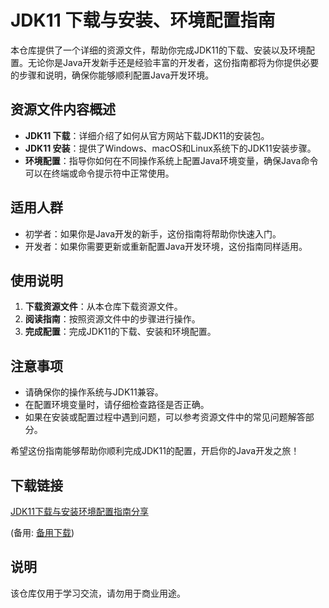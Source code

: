 # JDK11 下载与安装、环境配置指南

本仓库提供了一个详细的资源文件，帮助你完成JDK11的下载、安装以及环境配置。无论你是Java开发新手还是经验丰富的开发者，这份指南都将为你提供必要的步骤和说明，确保你能够顺利配置Java开发环境。

## 资源文件内容概述

- **JDK11 下载**：详细介绍了如何从官方网站下载JDK11的安装包。
- **JDK11 安装**：提供了Windows、macOS和Linux系统下的JDK11安装步骤。
- **环境配置**：指导你如何在不同操作系统上配置Java环境变量，确保Java命令可以在终端或命令提示符中正常使用。

## 适用人群

- 初学者：如果你是Java开发的新手，这份指南将帮助你快速入门。
- 开发者：如果你需要更新或重新配置Java开发环境，这份指南同样适用。

## 使用说明

1. **下载资源文件**：从本仓库下载资源文件。
2. **阅读指南**：按照资源文件中的步骤进行操作。
3. **完成配置**：完成JDK11的下载、安装和环境配置。

## 注意事项

- 请确保你的操作系统与JDK11兼容。
- 在配置环境变量时，请仔细检查路径是否正确。
- 如果在安装或配置过程中遇到问题，可以参考资源文件中的常见问题解答部分。

希望这份指南能够帮助你顺利完成JDK11的配置，开启你的Java开发之旅！

## 下载链接
[JDK11下载与安装环境配置指南分享](https://pan.quark.cn/s/e271ce266c38) 

(备用: [备用下载](https://pan.baidu.com/s/1PCEZETwSxop7pPtPFtc2Fw?pwd=1234))

## 说明

该仓库仅用于学习交流，请勿用于商业用途。

